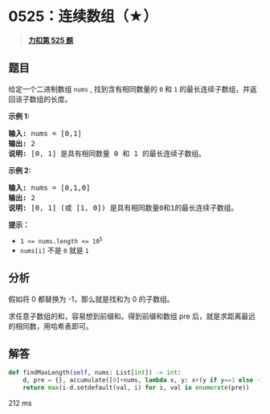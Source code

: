 # 0525：连续数组（★）


> <u>**[力扣第 525 题](https://leetcode.cn/problems/contiguous-array/)**</u>

## 题目

<p>给定一个二进制数组 <code>nums</code> , 找到含有相同数量的 <code>0</code> 和 <code>1</code> 的最长连续子数组，并返回该子数组的长度。</p>



<p><strong>示例 1:</strong></p>

<pre>
<strong>输入:</strong> nums = [0,1]
<strong>输出:</strong> 2
<strong>说明:</strong> [0, 1] 是具有相同数量 0 和 1 的最长连续子数组。</pre>

<p><strong>示例 2:</strong></p>

<pre>
<strong>输入:</strong> nums = [0,1,0]
<strong>输出:</strong> 2
<strong>说明:</strong> [0, 1] (或 [1, 0]) 是具有相同数量0和1的最长连续子数组。</pre>



<p><strong>提示：</strong></p>

<ul>
<li><code>1 <= nums.length <= 10<sup>5</sup></code></li>
<li><code>nums[i]</code> 不是 <code>0</code> 就是 <code>1</code></li>
</ul>


## 分析

假如将 0 都替换为 -1，那么就是找和为 0 的子数组。

求任意子数组的和，容易想到前缀和。得到前缀和数组 pre 后，就是求距离最远的相同数，用哈希表即可。


## 解答

```python
def findMaxLength(self, nums: List[int]) -> int:
    d, pre = {}, accumulate([0]+nums, lambda x, y: x+(y if y==1 else -1))
    return max(i-d.setdefault(val, i) for i, val in enumerate(pre))
```

212 ms

